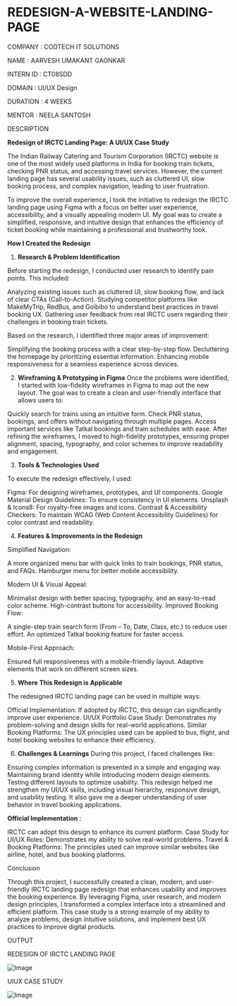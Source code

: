 # REDESIGN-A-WEBSITE-LANDING-PAGE

COMPANY : CODTECH IT SOLUTIONS

NAME : AARVESH UMAKANT GAONKAR

INTERN ID : CT08SDD

DOMAIN : UI/UX Design

DURATION : 4 WEEKS

MENTOR : NEELA SANTOSH

DESCRIPTION

**Redesign of IRCTC Landing Page: A UI/UX Case Study**

The Indian Railway Catering and Tourism Corporation (IRCTC) website is one of the most widely used platforms in India for booking train tickets, checking PNR status, and accessing travel services. However, the current landing page has several usability issues, such as cluttered UI, slow booking process, and complex navigation, leading to user frustration.

To improve the overall experience, I took the initiative to redesign the IRCTC landing page using Figma with a focus on better user experience, accessibility, and a visually appealing modern UI. My goal was to create a simplified, responsive, and intuitive design that enhances the efficiency of ticket booking while maintaining a professional and trustworthy look.

**How I Created the Redesign**

1. **Research & Problem Identification**

Before starting the redesign, I conducted user research to identify pain points. This included:

Analyzing existing issues such as cluttered UI, slow booking flow, and lack of clear CTAs (Call-to-Action).
Studying competitor platforms like MakeMyTrip, RedBus, and Goibibo to understand best practices in travel booking UX.
Gathering user feedback from real IRCTC users regarding their challenges in booking train tickets.

Based on the research, I identified three major areas of improvement:

 Simplifying the booking process with a clear step-by-step flow.
 Decluttering the homepage by prioritizing essential information.
 Enhancing mobile responsiveness for a seamless experience across devices.

2. **Wireframing & Prototyping in Figma**
Once the problems were identified, I started with low-fidelity wireframes in Figma to map out the new layout. The goal was to create a clean and user-friendly interface that allows users to:

Quickly search for trains using an intuitive form.
Check PNR status, bookings, and offers without navigating through multiple pages.
Access important services like Tatkal bookings and train schedules with ease.
After refining the wireframes, I moved to high-fidelity prototypes, ensuring proper alignment, spacing, typography, and color schemes to improve readability and engagement.

3. **Tools & Technologies Used**

To execute the redesign effectively, I used:

 Figma: For designing wireframes, prototypes, and UI components.
 Google Material Design Guidelines: To ensure consistency in UI elements.
 Unsplash & Icons8: For royalty-free images and icons.
 Contrast & Accessibility Checkers: To maintain WCAG (Web Content Accessibility Guidelines) for color contrast and readability.

4. **Features & Improvements in the Redesign**

Simplified Navigation:

A more organized menu bar with quick links to train bookings, PNR status, and FAQs.
Hamburger menu for better mobile accessibility.

 Modern UI & Visual Appeal:

Minimalist design with better spacing, typography, and an easy-to-read color scheme.
High-contrast buttons for accessibility.
 Improved Booking Flow:

A single-step train search form (From – To, Date, Class, etc.) to reduce user effort.
An optimized Tatkal booking feature for faster access.

Mobile-First Approach:

Ensured full responsiveness with a mobile-friendly layout.
Adaptive elements that work on different screen sizes.

5. **Where This Redesign is Applicable**

The redesigned IRCTC landing page can be used in multiple ways:

Official Implementation: If adopted by IRCTC, this design can significantly improve user experience.
UI/UX Portfolio Case Study: Demonstrates my problem-solving and design skills for real-world applications.
Similar Booking Platforms: The UX principles used can be applied to bus, flight, and hotel booking websites to enhance their efficiency.

6. **Challenges & Learnings**
During this project, I faced challenges like:

Ensuring complex information is presented in a simple and engaging way.
Maintaining brand identity while introducing modern design elements.
Testing different layouts to optimize usability.
This redesign helped me strengthen my UI/UX skills, including visual hierarchy, responsive design, and usability testing. It also gave me a deeper understanding of user behavior in travel booking applications.

**Official Implementation** :

 IRCTC can adopt this design to enhance its current platform.
Case Study for UI/UX Roles: Demonstrates my ability to solve real-world problems.
Travel & Booking Platforms: The principles used can improve similar websites like airline, hotel, and bus booking platforms.

Conclusion

Through this project, I successfully created a clean, modern, and user-friendly IRCTC landing page redesign that enhances usability and improves the booking experience. By leveraging Figma, user research, and modern design principles, I transformed a complex interface into a streamlined and efficient platform.
This case study is a strong example of my ability to analyze problems, design intuitive solutions, and implement best UX practices to improve digital products.

OUTPUT

REDESIGN OF IRCTC LANDING PAGE

![Image](https://github.com/user-attachments/assets/52e224a0-1d40-46d8-a4b7-fdc3c8981391)

UIUX CASE STUDY

![Image](https://github.com/user-attachments/assets/0f5fc5b4-9af5-4fbc-835f-e46e835e0cd6)
